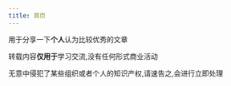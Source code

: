 ```yaml
---
title: 首页
---
```


用于分享一下**个人**认为比较优秀的文章

转载内容**仅用于**学习交流,没有任何形式商业活动

无意中侵犯了某些组织或者个人的知识产权,请速告之,会进行立即处理
